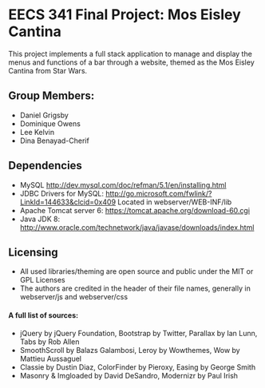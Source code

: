 # EECS 341 Final Project: Mos Eisley Cantina
This project implements a full stack application to manage and display the menus and functions of a bar through a website, themed as the Mos Eisley Cantina from Star Wars. 

## Group Members:
* Daniel Grigsby
* Dominique Owens
* Lee Kelvin
* Dina Benayad-Cherif

## Dependencies
* MySQL http://dev.mysql.com/doc/refman/5.1/en/installing.html
* JDBC Drivers for MySQL: http://go.microsoft.com/fwlink/?LinkId=144633&clcid=0x409
  Located in webserver/WEB-INF/lib
* Apache Tomcat server 6: https://tomcat.apache.org/download-60.cgi
* Java JDK 8: http://www.oracle.com/technetwork/java/javase/downloads/index.html

## Licensing
* All used libraries/theming are open source and public under the MIT or GPL Licenses
* The authors are credited in the header of their file names, generally in webserver/js and webserver/css 
#### A full list of sources:
* jQuery by jQuery Foundation, Bootstrap by Twitter, Parallax by Ian Lunn, Tabs by Rob Allen
* SmoothScroll by Balazs Galambosi, Leroy by Wowthemes, Wow by Mattieu Aussaguel
* Classie by Dustin Diaz, ColorFinder by Pieroxy, Easing by George Smith 
* Masonry & Imgloaded by David DeSandro, Modernizr by Paul Irish
